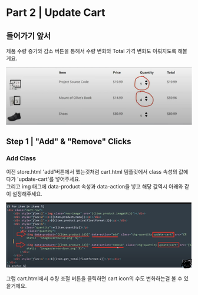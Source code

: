 # Part 2 \| Update Cart

##  들어가기 앞서 

제품 수량 증가와 감소 버튼을 통해서 수량 변화와 Total 가격 변화도 이뤄지도록 해볼게요. 

![](../../../../.gitbook/assets/image%20%28457%29.png)

## Step 1 \| "Add" & "Remove" Clicks

### Add Class 

이전 store.html 'add'버튼에서 했는것처럼 cart.html 템플릿에서 class 속성의 값에다가 'update-cart'를 넣어주세요.   
그리고 img 태그에 data-product 속성과 data-action을 넣고 해당 값역시 아래와 같이 설정해주세요. 

![](../../../../.gitbook/assets/image%20%28463%29.png)



그럼 cart.html에서 수량 조절 버튼을 클릭하면 cart icon의 수도 변화하는걸 볼 수 있을거에요.

